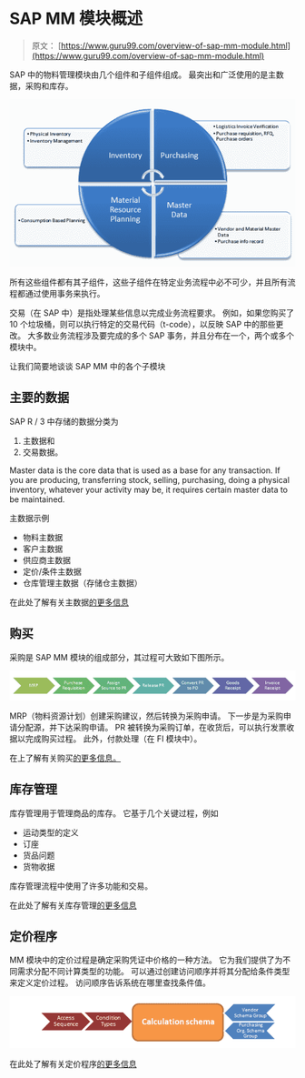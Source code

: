 # SAP MM 模块概述

> 原文： [https://www.guru99.com/overview-of-sap-mm-module.html](https://www.guru99.com/overview-of-sap-mm-module.html)

SAP 中的物料管理模块由几个组件和子组件组成。 最突出和广泛使用的是主数据，采购和库存。

[![](img/794dd997c982b2df7f1af4abbf6eff8d.png)](/images/sap/2013/05/051513_0918_1.png)

所有这些组件都有其子组件，这些子组件在特定业务流程中必不可少，并且所有流程都通过使用事务来执行。

交易（在 SAP 中）是指处理某些信息以完成业务流程要求。 例如，如果您购买了 10 个垃圾桶，则可以执行特定的交易代码（t-code），以反映 SAP 中的那些更改。 大多数业务流程涉及要完成的多个 SAP 事务，并且分布在一个，两个或多个模块中。

让我们简要地谈谈 SAP MM 中的各个子模块

## 主要的数据

SAP R / 3 中存储的数据分类为

1.  主数据和
2.  交易数据。

Master data is the core data that is used as a base for any transaction. If you are producing, transferring stock, selling, purchasing, doing a physical inventory, whatever your activity may be, it requires certain master data to be maintained.

主数据示例

*   物料主数据
*   客户主数据
*   供应商主数据
*   定价/条件主数据
*   仓库管理主数据（存储仓主数据）

在此处了解有关主数据[的更多信息](/introduction-to-master-data.html)

## 购买

采购是 SAP MM 模块的组成部分，其过程可大致如下图所示。

[![](img/c56afb30fa03725ef1c624fa39d41b78.png)](/images/sap/2013/05/052013_0708_Introductio1.png)

MRP（物料资源计划）创建采购建议，然后转换为采购申请。 下一步是为采购申请分配源，并下达采购申请。 PR 被转换为采购订单，在收货后，可以执行发票收据以完成购买过程。 此外，付款处理（在 FI 模块中）。

在上了解有关购买[的更多信息。](/introduction-to-purchasing-and-purhase-requisition.html)

## 库存管理

库存管理用于管理商品的库存。 它基于几个关键过程，例如

*   运动类型的定义
*   订座
*   货品问题
*   货物收据

库存管理流程中使用了许多功能和交易。

在此处了解有关库存管理[的更多信息](/overview-of-inventory-management.html)

## 定价程序

MM 模块中的定价过程是确定采购凭证中价格的一种方法。 它为我们提供了为不同需求分配不同计算类型的功能。 可以通过创建访问顺序并将其分配给条件类型来定义定价过程。 访问顺序告诉系统在哪里查找条件值。

[![](img/24d6703bc2e1ef7f74ddea88f4ba2c62.png)](/images/sap/2013/05/052013_1205_26Overviewo1.png)

在此处了解有关定价程序[的更多信息](/overview-of-pricing-procedure.html)